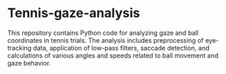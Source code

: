 # Tennis-gaze-analysis
This repository contains Python code for analyzing gaze and ball coordinates in tennis trials. The analysis includes preprocessing of eye-tracking data, application of low-pass filters, saccade detection, and calculations of various angles and speeds related to ball movement and gaze behavior. 
